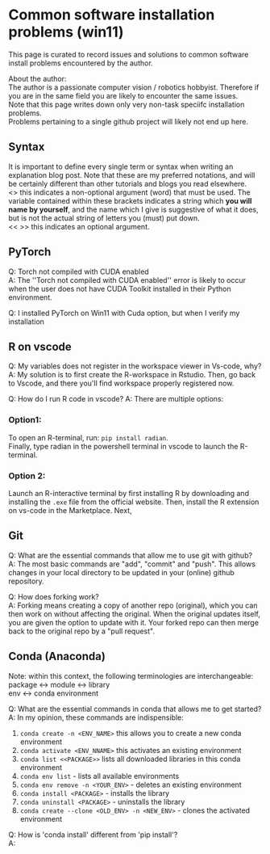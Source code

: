 # Common software installation problems (win11)

This page is curated to record issues and solutions to common software install problems encountered by the author.

About the author:  
The author is a passionate computer vision / robotics hobbyist. Therefore if you are in the same field you are likely to encounter the same issues.  
Note that this page writes down only very non-task speciifc installation problems.  
Problems pertaining to a single github project will likely not end up here.  

## Syntax
It is important to define every single term or syntax when writing an explanation blog post. Note that these are my preferred notations, and will be certainly different than other tutorials and blogs you read elsewhere.  
<>  this indicates a non-optional argument (word) that must be used. The variable contained within these brackets indicates a string which **you will name by yourself**, and the name which I give is suggestive of what it does, but is not the actual string of letters you (must) put down.   
<< >> this indicates an optional argument.  

## PyTorch
Q: Torch not compiled with CUDA enabled  
A: The  ''Torch not compiled with CUDA enabled'' error is likely to occur when the user does not have CUDA Toolkit installed in their Python environment.

Q: I installed PyTorch on Win11 with Cuda option, but when I verify my installation

## R on vscode
Q: My variables does not register in the workspace viewer in Vs-code, why?
A: My solution is to first create the R-workspace in Rstudio. Then, go back to Vscode, and there you'll find workspace properly registered now.

Q: How do I run R code in vscode?
A: There are multiple options:  
### Option1:
To open an R-terminal, run: `pip install radian`.  
Finally, type radian in the powershell terminal in vscode to launch the R-terminal.
### Option 2:
Launch an R-interactive terminal by first installing R by downloading and installing the `.exe` file from the official website. Then, install the R extension on vs-code in the Marketplace. Next,


## Git
Q: What are the essential commands that allow me to use git with github?  
A: The most basic commands are "add", "commit" and "push". This allows changes in your local directory to be updated in your (online) github repository. 

Q: How does forking work?  
A: Forking means creating a copy of another repo (original), which you can then work on without affecting the original. When the original updates itself, you are given the option to update with it. Your forked repo can then merge back to the original repo by a "pull request".

## Conda (Anaconda)
Note: within this context, the following terminologies are interchangeable:  
package <-> module <-> library  
env <-> conda environment

Q: What are the essential commands in conda that allows me to get started?  
A: In my opinion, these commands are indispensible:  
1. `conda create -n <ENV_NAME>` this allows you to create a new conda environment
2. `conda activate <ENV_NNAME>` this activates an existing environment  
3. `conda list <<PACKAGE>>` lists all downloaded libraries in this conda environment
4. `conda env list`  - lists all available environments
5. `conda env remove -n <YOUR_ENV>` - deletes an existing environment
6. `conda install <PACKAGE>` - installs the library
7. `conda uninstall <PACKAGE>` - uninstalls the library
8. `conda create --clone <OLD_ENV> -n <NEW_ENV>` - clones the activated environment

Q: How is 'conda install' different from 'pip install'?  
A: 
